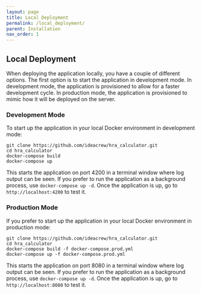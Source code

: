 ```yaml
---
layout: page
title: Local Deployment
permalink: /local_deployment/
parent: Installation
nav_order: 1
---
```


## Local Deployment
When deploying the application locally, you have a couple of different options.  The first option is to start the application in development mode.  In development mode, the application is provisioned to allow for a faster development cycle.  In production mode, the application is provisioned to mimic how it will be deployed on the server.

### Development Mode 
To start up the application in your local Docker environment in development mode:

```
git clone https://github.com/ideacrew/hra_calculator.git
cd hra_calculator
docker-compose build
docker-compose up
```
This starts the application on port 4200 in a terminal window where log output can be seen.  If you prefer to run the application as a background process, use `docker-compose up -d`.  Once the application is up, go to `http://localhost:4200` to test it.
### Production Mode
If you prefer to start up the application in your local Docker environment in production mode:

```
git clone https://github.com/ideacrew/hra_calculator.git
cd hra_calculator
docker-compose build -f docker-compose.prod.yml
docker-compose up -f docker-compose.prod.yml
```
This starts the application on port 8080 in a terminal window where log output can be seen.  If you prefer to run the application as a background process, use `docker-compose up -d`.  Once the application is up, go to `http://localhost:8080` to test it.




